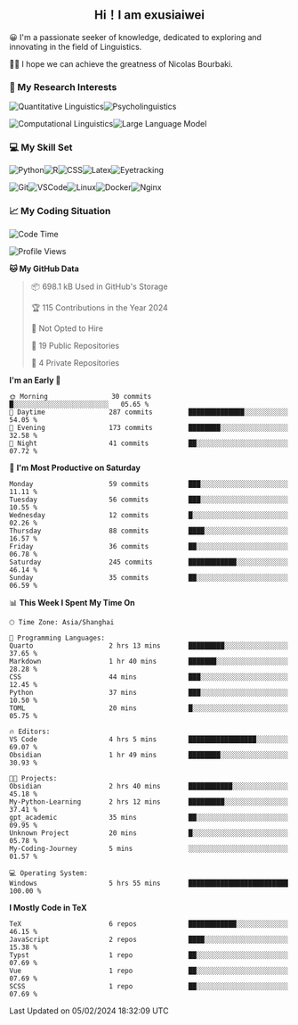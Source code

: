   

## <div align="center">Hi！I am exusiaiwei</div>  

😀 I'm a passionate seeker of knowledge, dedicated to exploring and innovating in the field of Linguistics.

🙋‍♂️ I hope we can achieve the greatness of Nicolas Bourbaki.

### 🔬 My Research Interests  

![Quantitative Linguistics](https://img.shields.io/badge/Quantitative%20Linguistics-%230072CC.svg?&style=for-the-badge&logo=appveyor&logoColor=white)![Psycholinguistics](https://img.shields.io/badge/Psycholinguistics-%2301a3a1.svg?&style=for-the-badge&logo=AWS%20Amplify&logoColor=white)

![Computational Linguistics](https://img.shields.io/badge/Computational%20Linguistics-%231877F2.svg?&style=for-the-badge&logo=Markdown&logoColor=white)![Large Language Model](https://img.shields.io/badge/Large%20Language%20Model-%23F76300.svg?&style=for-the-badge&logo=Android&logoColor=white)

### 💻 My Skill Set

![Python](https://img.shields.io/badge/Python-%2314354C.svg?style=for-the-badge&logo=python&logoColor=white&color=2AB3E3)![R](https://img.shields.io/badge/-R-276DC3?style=for-the-badge&logo=r&logoColor=white)![CSS](https://img.shields.io/badge/-CSS-1572B6?style=for-the-badge&logo=css3&logoColor=white)![Latex](https://img.shields.io/badge/-Latex-008080?style=for-the-badge&logo=latex&logoColor=white)![Eyetracking](https://img.shields.io/badge/Eyetracking-%230078D6?style=for-the-badge&logo=SearXNG&logoColor=#3050FF)

![Git](https://img.shields.io/badge/-Git-F05032?style=for-the-badge&logo=git&logoColor=white)![VSCode](https://img.shields.io/badge/-VSCode-007ACC?style=for-the-badge&logo=visual-studio-code&logoColor=white)![Linux](https://img.shields.io/badge/-Linux-FCC624?style=for-the-badge&logo=linux&logoColor=black)![Docker](https://img.shields.io/badge/-Docker-2496ED?style=for-the-badge&logo=docker&logoColor=white)![Nginx](https://img.shields.io/badge/-Nginx-009639?style=for-the-badge&logo=nginx&logoColor=white)

### 📈 My Coding Situation

<!--START_SECTION:waka-->
![Code Time](http://img.shields.io/badge/Code%20Time-22%20hrs%2018%20mins-blue)

![Profile Views](http://img.shields.io/badge/Profile%20Views-0-blue)

**🐱 My GitHub Data** 

> 📦 698.1 kB Used in GitHub's Storage 
 > 
> 🏆 115 Contributions in the Year 2024
 > 
> 🚫 Not Opted to Hire
 > 
> 📜 19 Public Repositories 
 > 
> 🔑 4 Private Repositories 
 > 
**I'm an Early 🐤** 

```text
🌞 Morning                30 commits          █░░░░░░░░░░░░░░░░░░░░░░░░   05.65 % 
🌆 Daytime                287 commits         ██████████████░░░░░░░░░░░   54.05 % 
🌃 Evening                173 commits         ████████░░░░░░░░░░░░░░░░░   32.58 % 
🌙 Night                  41 commits          ██░░░░░░░░░░░░░░░░░░░░░░░   07.72 % 
```
📅 **I'm Most Productive on Saturday** 

```text
Monday                   59 commits          ███░░░░░░░░░░░░░░░░░░░░░░   11.11 % 
Tuesday                  56 commits          ███░░░░░░░░░░░░░░░░░░░░░░   10.55 % 
Wednesday                12 commits          █░░░░░░░░░░░░░░░░░░░░░░░░   02.26 % 
Thursday                 88 commits          ████░░░░░░░░░░░░░░░░░░░░░   16.57 % 
Friday                   36 commits          ██░░░░░░░░░░░░░░░░░░░░░░░   06.78 % 
Saturday                 245 commits         ████████████░░░░░░░░░░░░░   46.14 % 
Sunday                   35 commits          ██░░░░░░░░░░░░░░░░░░░░░░░   06.59 % 
```


📊 **This Week I Spent My Time On** 

```text
🕑︎ Time Zone: Asia/Shanghai

💬 Programming Languages: 
Quarto                   2 hrs 13 mins       █████████░░░░░░░░░░░░░░░░   37.65 % 
Markdown                 1 hr 40 mins        ███████░░░░░░░░░░░░░░░░░░   28.28 % 
CSS                      44 mins             ███░░░░░░░░░░░░░░░░░░░░░░   12.45 % 
Python                   37 mins             ███░░░░░░░░░░░░░░░░░░░░░░   10.50 % 
TOML                     20 mins             █░░░░░░░░░░░░░░░░░░░░░░░░   05.75 % 

🔥 Editors: 
VS Code                  4 hrs 5 mins        █████████████████░░░░░░░░   69.07 % 
Obsidian                 1 hr 49 mins        ████████░░░░░░░░░░░░░░░░░   30.93 % 

🐱‍💻 Projects: 
Obsidian                 2 hrs 40 mins       ███████████░░░░░░░░░░░░░░   45.18 % 
My-Python-Learning       2 hrs 12 mins       █████████░░░░░░░░░░░░░░░░   37.41 % 
gpt_academic             35 mins             ██░░░░░░░░░░░░░░░░░░░░░░░   09.95 % 
Unknown Project          20 mins             █░░░░░░░░░░░░░░░░░░░░░░░░   05.78 % 
My-Coding-Journey        5 mins              ░░░░░░░░░░░░░░░░░░░░░░░░░   01.57 % 

💻 Operating System: 
Windows                  5 hrs 55 mins       █████████████████████████   100.00 % 
```

**I Mostly Code in TeX** 

```text
TeX                      6 repos             ████████████░░░░░░░░░░░░░   46.15 % 
JavaScript               2 repos             ████░░░░░░░░░░░░░░░░░░░░░   15.38 % 
Typst                    1 repo              ██░░░░░░░░░░░░░░░░░░░░░░░   07.69 % 
Vue                      1 repo              ██░░░░░░░░░░░░░░░░░░░░░░░   07.69 % 
SCSS                     1 repo              ██░░░░░░░░░░░░░░░░░░░░░░░   07.69 % 
```




 Last Updated on 05/02/2024 18:32:09 UTC
<!--END_SECTION:waka-->
